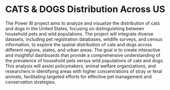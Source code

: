 # CATS & DOGS Distribution Across US
The Power BI project aims to analyze and visualize the distribution of cats and dogs in the United States, focusing on distinguishing between household pets and wild populations. The project will integrate diverse datasets, including pet registration databases, wildlife surveys, and census information, to explore the spatial distribution of cats and dogs across different regions, states, and urban areas. The goal is to create interactive and insightful dashboards that provide a comprehensive understanding of the prevalence of household pets versus wild populations of cats and dogs. This analysis will assist policymakers, animal welfare organizations, and researchers in identifying areas with higher concentrations of stray or feral animals, facilitating targeted efforts for effective pet management and conservation strategies.
